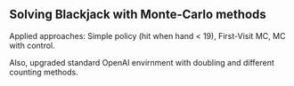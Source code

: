 ## Solving Blackjack with Monte-Carlo methods

Applied approaches: Simple policy (hit when hand < 19), First-Visit MC, MC with control.

Also, upgraded standard OpenAI envirnment with doubling and different counting methods.
